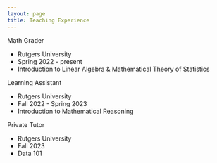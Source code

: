 ```yaml
---
layout: page
title: Teaching Experience
---
```


Math Grader
* Rutgers University
* Spring 2022 - present
* Introduction to Linear Algebra & Mathematical Theory of Statistics


Learning Assistant
- Rutgers University
- Fall 2022 - Spring 2023
- Introduction to Mathematical Reasoning


Private Tutor
- Rutgers University
- Fall 2023
- Data 101
